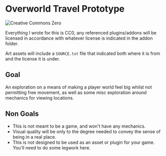 # Overworld Travel Prototype

![Creative Commons Zero](https://mirrors.creativecommons.org/presskit/buttons/88x31/svg/cc-zero.svg)

Everything I wrote for this is CC0, any referenced plugins/addons will be licensed in accordance with whatever license is indicated in the addon folder.

Art assets will include a `SOURCE.txt` file that indicated both where it is from and the license it is under. 

## Goal

An exploration on a means of making a player world feel big whilst not permitting free movement, as well as some misc exploration around mechanics for viewing locations.

## Non Goals
  * This is not meant to be a game, and won't have any mechanics. 
  * Visual quality will be only to the degree needed to convey the sense of being in a real place.
  * This is not designed to be used as an asset or plugin for your game. You'll need to do some legwork here.
